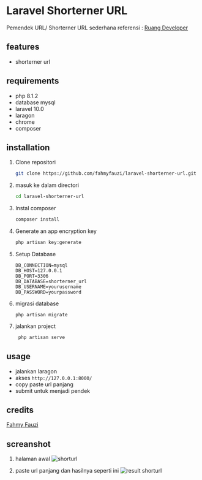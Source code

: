 # Laravel Shorterner URL
Pemendek URL/ Shorterner URL sederhana referensi : [Ruang Developer](https://blog.ruangdeveloper.com/)

## features
- shorterner url

## requirements
- php 8.1.2
- database mysql
- laravel 10.0
- laragon
- chrome
- composer

## installation

1. Clone repositori
    ```sh
    git clone https://github.com/fahmyfauzi/laravel-shorterner-url.git
    ```
2. masuk ke dalam directori
    ```sh
    cd laravel-shorterner-url
    ```
3. Instal composer
    ```sh
    composer install
    ```
    
4. Generate an app encryption key

    ```sh
    php artisan key:generate
    ```
5. Setup Database
    ```
    DB_CONNECTION=mysql
    DB_HOST=127.0.0.1
    DB_PORT=3306
    DB_DATABASE=shorterner_url
    DB_USERNAME=yourusername
    DB_PASSWORD=yourpassword
    ```
6. migrasi database
    ```
    php artisan migrate
    ```

7. jalankan project

    ```sh
     php artisan serve
    ```


## usage
- jalankan laragon
- akses ``` http://127.0.0.1:8000/ ``` 
- copy paste url panjang
- submit untuk menjadi pendek

## credits

[Fahmy Fauzi ](https://github.com/fahmyfauzi)

## screanshot
1. halaman awal
![shorturl](https://github.com/fahmyfauzi/laravel-shorterner-url/assets/58255031/9a5cf969-16e1-4594-be42-75a967ecff49)

2. paste url panjang dan hasilnya seperti ini
![result shorturl](https://github.com/fahmyfauzi/laravel-shorterner-url/assets/58255031/2bd3ca94-9575-4fdd-b16e-5590123cd4f1)


